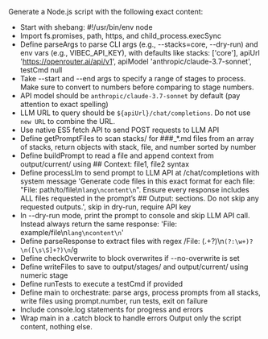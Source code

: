 Generate a Node.js script with the following exact content:
- Start with shebang: #!/usr/bin/env node
- Import fs.promises, path, https, and child_process.execSync
- Define parseArgs to parse CLI args (e.g., --stacks=core, --dry-run) and env vars (e.g., VIBEC_API_KEY), with defaults like stacks: ['core'], apiUrl 'https://openrouter.ai/api/v1', apiModel 'anthropic/claude-3.7-sonnet', testCmd null
- Take --start and --end args to specify a range of stages to process. Make sure to convert to numbers before comparing to stage numbers.
- API model should be `anthropic/claude-3.7-sonnet` by default (pay attention to exact spelling)
- LLM URL to query should be `${apiUrl}/chat/completions`. Do not use `new URL` to combine the URL.
- Use native ES5 fetch API to send POST requests to LLM API
- Define getPromptFiles to scan stacks/<stack> for ###_*.md files from an array of stacks, return objects with stack, file, and number sorted by number
- Define buildPrompt to read a file and append context from output/current/ using ## Context: file1, file2 syntax
- Define processLlm to send prompt to LLM API at /chat/completions with system message 'Generate code files in this exact format for each file: "File: path/to/file\n```lang\ncontent\n```". Ensure every response includes ALL files requested in the prompt’s ## Output: sections. Do not skip any requested outputs.', skip in dry-run, require API key
- In --dry-run mode, print the prompt to console and skip LLM API call. Instead always return the same response: 'File: example/file\n```lang\ncontent\n```'
- Define parseResponse to extract files with regex /File: (.+?)\n```(?:\w+)?\n([\s\S]+?)\n```/g
- Define checkOverwrite to block overwrites if --no-overwrite is set
- Define writeFiles to save to output/stages/<stage> and output/current/ using numeric stage
- Define runTests to execute a testCmd if provided
- Define main to orchestrate: parse args, process prompts from all stacks, write files using prompt.number, run tests, exit on failure
- Include console.log statements for progress and errors
- Wrap main in a .catch block to handle errors
Output only the script content, nothing else.